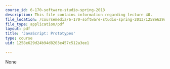 ```yaml
---
course_id: 6-170-software-studio-spring-2013
description: This file contains information regarding lecture 40.
file_location: /coursemedia/6-170-software-studio-spring-2013/1258e629d24b94d8203e457c512a3ee1_MIT6_170S13_40-java-prot.pdf
file_type: application/pdf
layout: pdf
title: 'JavaScript: Prototypes'
type: course
uid: 1258e629d24b94d8203e457c512a3ee1

---
```

None